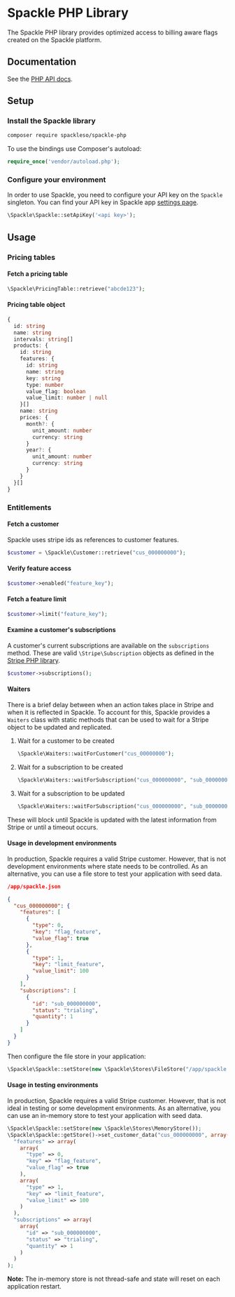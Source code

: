 # Spackle PHP Library

The Spackle PHP library provides optimized access to billing aware flags created on the Spackle platform.

## Documentation

See the [PHP API docs](https://docs.spackle.so/php).

## Setup

### Install the Spackle library

```sh
composer require spackleso/spackle-php
```

To use the bindings use Composer's autoload:

```php
require_once('vendor/autoload.php');
```

### Configure your environment
In order to use Spackle, you need to configure your API key on the `Spackle` singleton. You can find your API key in Spackle app [settings page](https://dashboard.stripe.com/settings/apps/so.spackle.stripe).

```php
\Spackle\Spackle::setApiKey('<api key>');
```

## Usage

### Pricing tables

#### Fetch a pricing table

```php
\Spackle\PricingTable::retrieve("abcde123");
```

#### Pricing table object

```ts
{
  id: string
  name: string
  intervals: string[]
  products: {
    id: string
    features: {
      id: string
      name: string
      key: string
      type: number
      value_flag: boolean
      value_limit: number | null
    }[]
    name: string
    prices: {
      month?: {
        unit_amount: number
        currency: string
      }
      year?: {
        unit_amount: number
        currency: string
      }
    }
  }[]
}
```


### Entitlements

#### Fetch a customer

Spackle uses stripe ids as references to customer features.

```php
$customer = \Spackle\Customer::retrieve("cus_000000000");
```

#### Verify feature access

```php
$customer->enabled("feature_key");
```

#### Fetch a feature limit

```php
$customer->limit("feature_key");
```

#### Examine a customer's subscriptions

A customer's current subscriptions are available on the `subscriptions` method. These are valid `\Stripe\Subscription` objects as defined in the [Stripe PHP library](https://stripe.com/docs/api/subscriptions/object?lang=php).

```php
$customer->subscriptions();
```

#### Waiters

There is a brief delay between when an action takes place in Stripe and when it is reflected in Spackle. To account for this, Spackle provides a `Waiters` class with static methods that can be used to wait for a Stripe object to be updated and replicated.

1. Wait for a customer to be created
   ```php
   \Spackle\Waiters::waitForCustomer("cus_00000000");
   ```
2. Wait for a subscription to be created
   ```php
   \Spackle\Waiters::waitForSubscription("cus_000000000", "sub_00000000");
   ```
3. Wait for a subscription to be updated
   ```php
   \Spackle\Waiters::waitForSubscription("cus_000000000", "sub_00000000", array("status" => "active"));
   ```

These will block until Spackle is updated with the latest information from Stripe or until a timeout occurs.


#### Usage in development environments

In production, Spackle requires a valid Stripe customer. However, that is not development environments where state needs to be controlled. As an alternative, you can use a file store to test your application with seed data.

```json
/app/spackle.json

{
  "cus_000000000": {
    "features": [
      {
        "type": 0,
        "key": "flag_feature",
        "value_flag": true
      },
      {
        "type": 1,
        "key": "limit_feature",
        "value_limit": 100
      }
    ],
    "subscriptions": [
      {
        "id": "sub_000000000",
        "status": "trialing",
        "quantity": 1
      }
    ]
  }
}
```

Then configure the file store in your application:

```php
\Spackle\Spackle::setStore(new \Spackle\Stores\FileStore("/app/spackle.json"));
```


#### Usage in testing environments

In production, Spackle requires a valid Stripe customer. However, that is not ideal in testing or some development environments. As an alternative, you can use an in-memory store to test your application with seed data.

```php
\Spackle\Spackle::setStore(new \Spackle\Stores\MemoryStore());
\Spackle\Spackle::getStore()->set_customer_data("cus_000000000", array(
  "features" => array(
    array(
      "type" => 0,
      "key" => "flag_feature",
      "value_flag" => true
    ),
    array(
      "type" => 1,
      "key" => "limit_feature",
      "value_limit" => 100
    )
  ),
  "subscriptions" => array(
    array(
      "id" => "sub_000000000",
      "status" => "trialing",
      "quantity" => 1
    )
  )
);
```

**Note:** The in-memory store is not thread-safe and state will reset on each application restart.